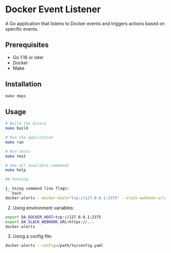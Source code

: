 # Docker Event Listener

A Go application that listens to Docker events and triggers actions based on specific events.

## Prerequisites

- Go 1.16 or later
- Docker
- Make

## Installation

```bash
make deps
```

## Usage

```bash
# Build the binary
make build

# Run the application
make run

# Run tests
make test

# See all available commands
make help

## Running

1. Using command line flags:
```bash
docker-alerts --docker-host="tcp://127.0.0.1:2375" --slack-webhook-url="https://..."
```

2. Using environment variables:
```bash
export DA_DOCKER_HOST=tcp://127.0.0.1:2375
export DA_SLACK_WEBHOOK_URL=https://...
docker-alerts
```

3. Using a config file:
```bash
docker-alerts --config=/path/to/config.yaml
```
